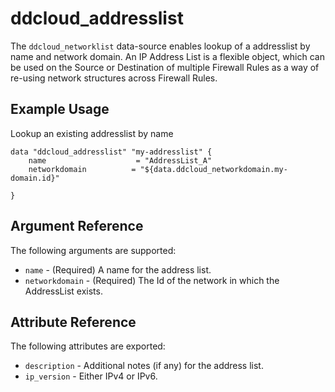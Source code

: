 # ddcloud\_addresslist

The `ddcloud_networklist` data-source enables lookup of a addresslist by name and network domain.
An IP Address List is a flexible object, which can be used on the Source or Destination of multiple Firewall Rules 
as a way of re-using network structures across Firewall Rules.


## Example Usage
Lookup an existing addresslist by name

```
data "ddcloud_addresslist" "my-addresslist" {
    name                    = "AddressList_A"
    networkdomain          = "${data.ddcloud_networkdomain.my-domain.id}"

}
```


## Argument Reference

The following arguments are supported:

* `name` - (Required) A name for the address list.
* `networkdomain` - (Required) The Id of the network in which the AddressList exists.

## Attribute Reference

The following attributes are exported:

* `description` - Additional notes (if any) for the address list.
* `ip_version` - Either IPv4 or IPv6.
